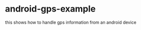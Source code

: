 android-gps-example
===================

this shows how to handle gps information from an android device
